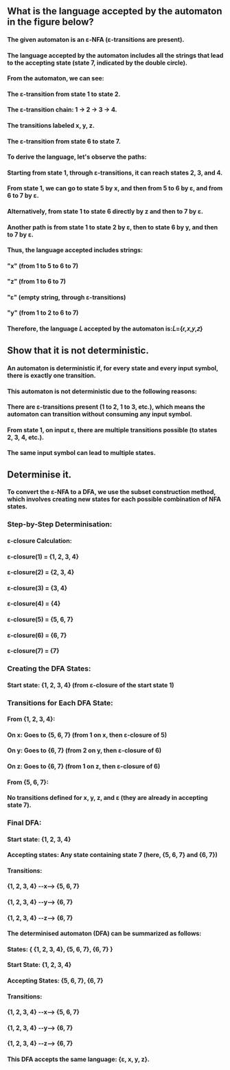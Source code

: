 ## What is the language accepted by the automaton in the figure below?

#### The given automaton is an ε-NFA (ε-transitions are present).

#### The language accepted by the automaton includes all the strings that lead to the accepting state (state 7, indicated by the double circle).

#### From the automaton, we can see:

#### The ε-transition from state 1 to state 2.
#### The ε-transition chain: 1 → 2 → 3 → 4.
#### The transitions labeled x, y, z.
#### The ε-transition from state 6 to state 7.
#### To derive the language, let's observe the paths:

#### Starting from state 1, through ε-transitions, it can reach states 2, 3, and 4.
#### From state 1, we can go to state 5 by x, and then from 5 to 6 by ε, and from 6 to 7 by ε.
#### Alternatively, from state 1 to state 6 directly by z and then to 7 by ε.
#### Another path is from state 1 to state 2 by ε, then to state 6 by y, and then to 7 by ε.
#### Thus, the language accepted includes strings:

#### "x" (from 1 to 5 to 6 to 7)
#### "z" (from 1 to 6 to 7)
#### "ε" (empty string, through ε-transitions)
#### "y" (from 1 to 2 to 6 to 7)
#### Therefore, the language 𝐿 accepted by the automaton is:𝐿={𝜖,𝑥,𝑦,𝑧}

## Show that it is not deterministic.

#### An automaton is deterministic if, for every state and every input symbol, there is exactly one transition.

#### This automaton is not deterministic due to the following reasons:

#### There are ε-transitions present (1 to 2, 1 to 3, etc.), which means the automaton can transition without consuming any input symbol.
#### From state 1, on input ε, there are multiple transitions possible (to states 2, 3, 4, etc.).
#### The same input symbol can lead to multiple states.

## Determinise it.

#### To convert the ε-NFA to a DFA, we use the subset construction method, which involves creating new states for each possible combination of NFA states.

### Step-by-Step Determinisation:
#### ε-closure Calculation:

#### ε-closure(1) = {1, 2, 3, 4}
#### ε-closure(2) = {2, 3, 4}
#### ε-closure(3) = {3, 4}
#### ε-closure(4) = {4}
#### ε-closure(5) = {5, 6, 7}
#### ε-closure(6) = {6, 7}
#### ε-closure(7) = {7}

### Creating the DFA States:

#### Start state: {1, 2, 3, 4} (from ε-closure of the start state 1)

### Transitions for Each DFA State:

#### From {1, 2, 3, 4}:

#### On x: Goes to {5, 6, 7} (from 1 on x, then ε-closure of 5)
#### On y: Goes to {6, 7} (from 2 on y, then ε-closure of 6)
#### On z: Goes to {6, 7} (from 1 on z, then ε-closure of 6)

#### From {5, 6, 7}:

#### No transitions defined for x, y, z, and ε (they are already in accepting state 7).

### Final DFA:

#### Start state: {1, 2, 3, 4}
#### Accepting states: Any state containing state 7 (here, {5, 6, 7} and {6, 7})

#### Transitions:
#### {1, 2, 3, 4} --x--> {5, 6, 7}
#### {1, 2, 3, 4} --y--> {6, 7}
#### {1, 2, 3, 4} --z--> {6, 7}
#### The determinised automaton (DFA) can be summarized as follows:

#### States: { {1, 2, 3, 4}, {5, 6, 7}, {6, 7} }
#### Start State: {1, 2, 3, 4}
#### Accepting States: {5, 6, 7}, {6, 7}
#### Transitions:
#### {1, 2, 3, 4} --x--> {5, 6, 7}
#### {1, 2, 3, 4} --y--> {6, 7}
#### {1, 2, 3, 4} --z--> {6, 7}
#### This DFA accepts the same language: {ε, x, y, z}.
